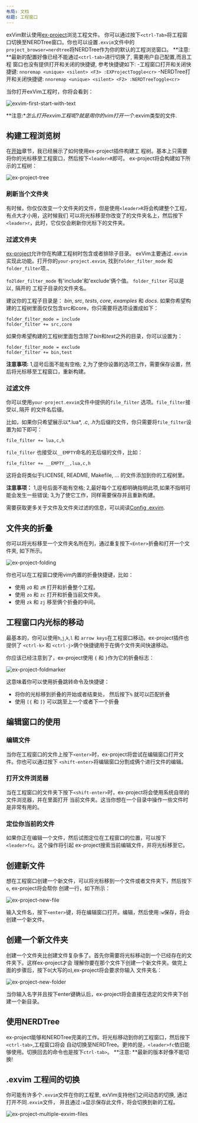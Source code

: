 ```yaml
---
布局: 文档
标题: 工程窗口
---
```


exVim默认使用[ex-project](http://github.com/exvim/ex-project)浏览工程文件。
你可以通过按下`<ctrl-Tab>`将工程窗口切换至NERDTree窗口。你也可以设置`.exvim`文件中的
`project_browser=nerdtree`将NERDTree作为你的默认的工程浏览窗口。
**注意: **最新的配置好像已经不能通过`<ctrl-tab>`进行切换了, 需要用户自己配置,而且工程
    窗口也没有提供打开和关闭的快捷键, 参考快捷键如下:
    -工程窗口打开和关闭快捷键: `nnoremap <unique> <silent> <F3> :EXProjectToggle<cr>`
    -NERDTree打开和关闭快捷键: `nnoremap <unique> <silent> <F2> :NERDTreeToggle<cr>`

当你打开exVim工程时，你将会看到：

![exvim-first-start-with-text]({{site.url}}/docs/images/exvim-first-start-with-text.png)

**注意:**怎么打开exvim工程呢?就是用你的vim打开一个*.exvim类型的文件.

## 构建工程浏览树

在[开始]({{site.url}}/docs/zh/getting-start)章节，我已经展示了如何使用ex-project插件构建工
程树。基本上只需要将你的光标移至工程窗口，然后按下`<leader>R`即可。
ex-project将会构建如下所示的工程树：

![ex-project-tree]({{site.url}}/docs/images/ex-project-tree.png)

### 刷新当个文件夹

有时候，你仅仅改变一个文件夹的文件，但是使用`<leader>R`将会构建整个工程，有点大才小用，这时候我们
可以将光标移至你改变了的文件夹名上，然后按下`<leader>r`，此时，它仅仅会刷新你光标下的文件夹。

### 过滤文件夹

[ex-project](http://github.com/exvim/ex-project)允许你在构建工程树时包含或者排除子目录。
exVim主要通过`.exvim`实现此功能。打开你的`your-project.exvim`, 找到`folder_filter_mode`
和`folder_filter`项.、

`fo2lder_filter_mode` 有'include'和'exclude'俩个值。 `folder_filter` 可以是以`,` 隔开的
工程子目录的文件夹名。

建议你的工程子目录是： *bin*, *src*, *tests*, *core*, *examples* 和 *docs*.
如果你希望构建的工程树里面仅仅包含src和core，你只需要将选项设置成如下：

```
folder_filter_mode = include
folder_filter += src,core
```

如果你希望构建的工程树里面包含除了*bin*和*test*之外的目录，你可以设置为：

```
folder_filter_mode = exclude
folder_filter += bin,test
```

**注意事项:**
    1,逗号后面不能有空格;
    2,为了使你设置的选项工作，需要保存设置，然后将光标移至工程窗口，重新构建。

### 过滤文件

你可以使用`your-project.exvim`文件中提供的`file_filter` 选项。`file_filter`接受以`,`隔开
的文件名后缀。

比如，如果你只希望展示以*.lua*, *.c*, *.h*为后缀的文件，你只需要将`file_filter`设置为如下即可：

```
file_filter += lua,c,h
```

`file_filter` 也接受以`__EMPTY`命名的无后缀的文件，比如：

```
file_filter += __EMPTY__,lua,c,h
```

这将会将类似于LICENSE, README, Makefile, ... 的文件添加到你的工程树里。

**注意事项：**
    1,逗号后面不能有空格;
    2,最好每个工程都明确指明此项,如果不指明可能会发生一些错误;
    3,为了使它工作，同样需要保存并且重新构建。

需要获取更多关于文件及文件夹过滤的信息，可以阅读[Config .exvim]({{site.url}}/docs/config-exvim).

## 文件夹的折叠

你可以将光标移至一个文件夹名所在列，通过重复按下`<Enter>`折叠和打开一个文件夹, 如下所示。

![ex-project-folding]({{site.url}}/docs/images/ex-project-folding.png)

你也可以在工程窗口使用vim内置的折叠快捷键，比如：

 - 使用 `zO` 和 `zM` 打开和折叠整个工程。
 - 使用 `zo` 和 `zc` 打开和折叠当前文件夹。
 - 使用 `zk` 和 `zj` 移至俩个折叠的中间。

## 工程窗口内光标的移动

最基本的，你可以使用`h`,`j`,`k`,`l` 和 `arrow keys`在工程窗口移动。ex-project插件也提供了
`<ctrl-k>` 和 `<ctrl-j>`俩个快捷键用于在俩个文件夹间快速移动。

你应该已经注意到了，ex-project使用 `{` 和 `}`作为它的折叠标志：

![ex-project-foldmarker]({{site.url}}/docs/images/ex-project-foldmarker.png)

这意味着你可以使用折叠跳转命令及快捷键：

 - 将你的光标移到折叠的开始或者结束处， 然后按下`%` 就可以匹配折叠
 - 使用 `[{` 和 `]}` 可以跳至上一个或者下一个折叠


## 编辑窗口的使用

### 编辑文件

当你在工程窗口的文件上按下`<enter>`时，ex-project将尝试在编辑窗口打开文件。你也可以通过按下
`<shift-enter>`将编辑窗口分割成俩个进行文件的编辑。

### 打开文件浏览器

当在工程窗口的文件夹下按下`<shift-enter>`时，ex-project将会使用系统自带的文件浏览器，并在里面打开
当前文件夹。这当你想在一个目录中操作一些文件时是非常有用的。

### 定位你当前的文件

如果你正在编辑一个文件，然后试图定位在工程窗口的位置，可以按下`<leader>fc`。这个操作将引起
ex-project搜索当前编辑文件，并将光标移至它。

## 创建新文件

想在工程窗口创建一个新文件，可以将光标移到一个文件或者文件夹下，然后按下`o`, ex-project将会帮你
创建一行，如下所示：

![ex-project-new-file]({{site.url}}/docs/images/ex-project-new-file.png)

输入文件名，按下`<enter>`键，将在编辑窗口打开。编辑，然后使用`:w`保存，将会创建一个新文件。

## 创建一个新文件夹

创建一个文件夹比创建文件复杂多了。首先你需要将光标移动到一个已经存在的文件夹下。这样ex-project才会
理解你要在那个文件下创建一个新文件夹。做完上面的步骤后，按下`O`(大写的o),ex-project将会要求你输入
文件夹名：

![ex-project-new-folder]({{site.url}}/docs/images/ex-project-new-folder.png)

当你输入名字并且按下enter键确认后，ex-project将会直接在选定的文件夹下创建一个新目录。

## 使用NERDTree

ex-project能够和NERDTree完美的工作。将光标移动到你的工程窗口，然后按下`<ctrl-tab>`,工程窗口将会
自动切换至NERDTree。更帅的是，`<leader>fc`依旧能够使用。切换回去的命令也是按下`ctrl-tab>`。
**注意: **最新的版本好像不能切换!

## .exvim 工程间的切换

你可能有许多个`.exvim`文件在你的工程里, exVim支持他们之间动态的切换, 通过打开不同`.exvim`文件，
并且通过`:w`显示保存此文件，将会切换到新的工程。

![ex-project-multiple-exvim-files]({{site.url}}/docs/images/ex-project-multiple-exvim-files.png)

